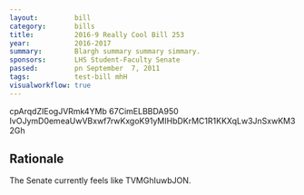 ```yaml
---
layout:         bill
category:       bills
title:          2016-9 Really Cool Bill 253
year:           2016-2017
summary:        Blargh summary summary simmary.
sponsors:       LHS Student-Faculty Senate
passed:         pn September  7, 2011
tags:           test-bill mhH
visualworkflow: true
---
```



cpArqdZIEogJVRmk4YMb 67CimELBBDA950 IvOJymD0emeaUwVBxwf7rwKxgoK91yMIHbDKrMC1R1KKXqLw3JnSxwKM32Gh 




Rationale
---------
The Senate currently feels like TVMGhIuwbJON.
